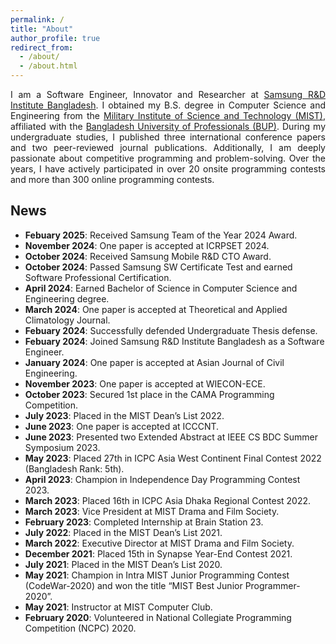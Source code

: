 ```yaml
---
permalink: /
title: "About"
author_profile: true
redirect_from: 
  - /about/
  - /about.html
---
```


<style>
p {
  text-align: justify;
}
</style>

<p>I am a Software Engineer, Innovator and Researcher at <a href="https://research.samsung.com/srbd">Samsung R&D Institute Bangladesh</a>. I obtained my B.S. degree in Computer Science and Engineering from the <a href="https://mist.ac.bd/">Military Institute of Science and Technology (MIST)</a>, affiliated with the <a href="https://bup.edu.bd/">Bangladesh University of Professionals (BUP)</a>. During my undergraduate studies, I published three international conference papers and two peer-reviewed journal publications. Additionally, I am deeply passionate about competitive programming and problem-solving. Over the years, I have actively participated in over 20 onsite programming contests and more than 300 online programming contests.</p>
 

## News  

- **Febuary 2025**: Received Samsung Team of the Year 2024 Award.
- **November 2024**: One paper is accepted at ICRPSET 2024.
- **October 2024**: Received Samsung Mobile R&D CTO Award.
- **October 2024**: Passed Samsung SW Certificate Test and earned Software Professional Certification.
- **April 2024**: Earned Bachelor of Science in Computer Science and Engineering degree.
- **March 2024**: One paper is accepted at Theoretical and Applied Climatology Journal.
- **Febuary 2024**: Successfully defended Undergraduate Thesis defense.
- **Febuary 2024**: Joined Samsung R&D Institute Bangladesh as a Software Engineer.
- **January 2024**: One paper is accepted at Asian Journal of Civil Engineering.
- **November 2023**: One paper is accepted at WIECON-ECE.
- **October 2023**: Secured 1st place in the CAMA Programming Competition.
- **July 2023**: Placed in the MIST Dean’s List 2022.
- **June 2023**: One paper is accepted at ICCCNT.
- **June 2023**: Presented two Extended Abstract at IEEE CS BDC Summer Symposium 2023.
- **May 2023**: Placed 27th in ICPC Asia West Continent Final Contest 2022 (Bangladesh Rank: 5th).
- **April 2023**: Champion in Independence Day Programming Contest 2023.
- **March 2023**: Placed 16th in ICPC Asia Dhaka Regional Contest 2022.
- **March 2023**: Vice President at MIST Drama and Film Society.
- **February 2023**: Completed Internship at Brain Station 23.
- **July 2022**: Placed in the MIST Dean’s List 2021.
- **March 2022**: Executive Director at MIST Drama and Film Society.
- **December 2021**: Placed 15th in Synapse Year-End Contest 2021.
- **July 2021**: Placed in the MIST Dean’s List 2020.
- **May 2021**: Champion in Intra MIST Junior Programming Contest (CodeWar-2020) and won the title “MIST Best Junior Programmer-2020”.
- **May 2021**: Instructor at MIST Computer Club.
- **February 2020**: Volunteered in National Collegiate Programming Competition (NCPC) 2020.

